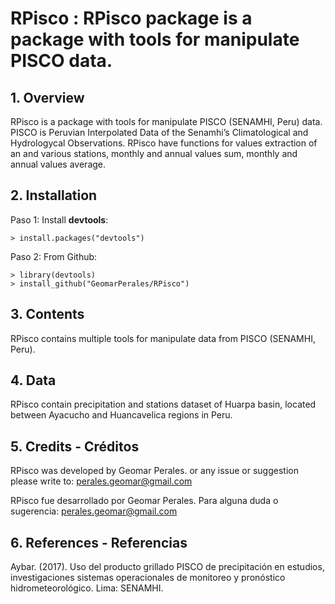 # RPisco : RPisco package is a package with tools for manipulate PISCO  data.

## 1. Overview

RPisco is a package with tools for manipulate PISCO (SENAMHI, Peru) data. PISCO is Peruvian Interpolated Data of the Senamhi’s Climatological and Hydrologycal Observations. RPisco have functions for values extraction of an and various stations, monthly and annual values sum, monthly and annual values average.

## 2. Installation

Paso 1: Install **devtools**:
```	
> install.packages("devtools")
```
Paso 2: From Github:
```	
> library(devtools)
> install_github("GeomarPerales/RPisco")		
```
## 3. Contents

RPisco contains multiple tools for manipulate data from PISCO (SENAMHI, Peru).

## 4. Data

RPisco contain precipitation and stations dataset of Huarpa basin, located between Ayacucho and Huancavelica regions in Peru.

## 5. Credits - Créditos

RPisco was developed by Geomar Perales. or any issue or suggestion please write to: perales.geomar@gmail.com

RPisco fue desarrollado por Geomar Perales. Para alguna duda o sugerencia: perales.geomar@gmail.com


## 6. References - Referencias

Aybar. (2017). Uso del producto grillado PISCO de precipitación en estudios, investigaciones sistemas operacionales de monitoreo y pronóstico hidrometeorológico. Lima: SENAMHI.

